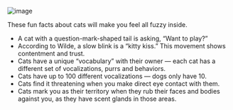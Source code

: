 ![image](https://github.com/user-attachments/assets/8aa89e19-849a-4602-9e41-8c44a108de9d)

These fun facts about cats will make you feel all fuzzy inside.

- A cat with a question-mark-shaped tail is asking, “Want to play?”
- According to Wilde, a slow blink is a “kitty kiss.” This movement shows contentment and trust.
- Cats have a unique “vocabulary” with their owner — each cat has a different set of vocalizations, purrs and behaviors.
- Cats have up to 100 different vocalizations — dogs only have 10.
- Cats find it threatening when you make direct eye contact with them.
- Cats mark you as their territory when they rub their faces and bodies against you, as they have scent glands in those areas.
